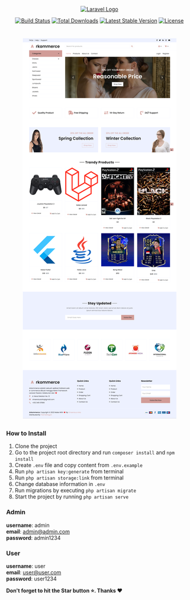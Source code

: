 <p align="center"><a href="https://laravel.com" target="_blank"><img src="https://raw.githubusercontent.com/laravel/art/master/logo-lockup/5%20SVG/2%20CMYK/1%20Full%20Color/laravel-logolockup-cmyk-red.svg" width="400" alt="Laravel Logo"></a></p>

<p align="center">
<a href="https://github.com/laravel/framework/actions"><img src="https://github.com/laravel/framework/workflows/tests/badge.svg" alt="Build Status"></a>
<a href="https://packagist.org/packages/laravel/framework"><img src="https://img.shields.io/packagist/dt/laravel/framework" alt="Total Downloads"></a>
<a href="https://packagist.org/packages/laravel/framework"><img src="https://img.shields.io/packagist/v/laravel/framework" alt="Latest Stable Version"></a>
<a href="https://packagist.org/packages/laravel/framework"><img src="https://img.shields.io/packagist/l/laravel/framework" alt="License"></a>
</p>

<h1 align="center"><img src="https://github.com/vinsensiusarko/arkommerce/blob/main/Arkommerce.png"></h1>

### How to Install
1. Clone the project
2. Go to the project root directory and run `composer install` and `npm install`
3. Create `.env` file and copy content from `.env.example`
4. Run `php artisan key:generate` from terminal
4. Run `php artisan storage:link` from terminal
5. Change database information in `.env`
6. Run migrations by executing `php artisan migrate`
7. Start the project by running `php artisan serve`

### Admin
<b>username</b>: admin<br>
<b>email</b>: admin@admin.com<br>
<b>password</b>: admin1234

### User
<b>username</b>: user<br>
<b>email</b>: user@user.com<br>
<b>password</b>: user1234


<Strong>Don't forget to hit the Star button ⭐. Thanks ❤️</strong>
